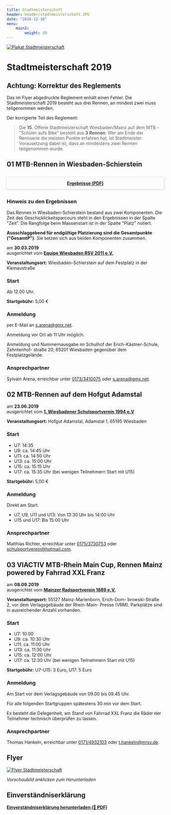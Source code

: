 ```yaml
---
title: Stadtmeisterschaft
header: header/stadtmeisterschaft.JPG
date: "2016-12-10"
menu: 
    main2:
        weight: 30
---
```




[![Plakat  Stadtmeisterschaft](stadtmeisterschaft/plakat_640.png)](stadtmeisterschaft/Stadtmeisterschaft-Plakat.pdf)

# Stadtmeisterschaft 2019

<div class="warning">

<h2>Achtung: Korrektur des Reglements</h2>

<p>Das im Flyer abgedruckte Reglement enhält einen Fehler. Die Stadtmeisterschaft 2019 besteht aus drei Rennen, an mindest zwei muss teilgenommen werden.</p>

<p>Der korrigierte Teil des Reglement:</p>

<blockquote>
	Die <b>15.</b> Offene Stadtmeisterschaft Wiesbaden/Mainz auf dem MTB – "Schüler aufs Bike" besteht aus <b>3 Rennen</b>. Wer am Ende der Rennserie die meisten Punkte erfahren hat, ist Stadtmeister. Vorausetzung dabei ist, dass an mindestens zwei Rennen teilgenommen wurde.
</blockquote>

</div>

## 01 MTB-Rennen in Wiesbaden-Schierstein

<div style="box-shadow: 1px 1px 6px 0px rgba(173, 173, 173, 0.6); text-align: center; margin: 30px 0;">
	<b><a style="display: block; padding: 10px;" href="stadtmeisterschaft/SM-2019-Lauf-1.pdf">Ergebnisse (PDF)</a></b>
</div>

<div class="warning">

<h3>Hinweis zu den Ergebnissen</h3>

<p>
	Das Rennen in Wiesbaden-Schierstein bestand aus zwei Komponenten. Die Zeit das Geschicklickeitsparcours steht in den Ergebnissen in der Spalte "Zeit". Die Rangfolge beim Massenstart ist in der Spalte "Platz" notiert. 
</p>

<p>
	<b>Ausschlaggebend für endgültige Platzierung sind die Gesamtpunkte ("GesamtP")</b>. Sie setzen sich aus beiden Komponenten zusammen.
</p>
</div>

am **30.03.2019**  
ausgerichtet vom **[Equipe Wiesbaden RSV 2011 e.V.](http://www.equipe-wiesbaden.de)**

**Veranstaltungsort:** Wiesbaden-Schierstein auf dem Festplatz in der Kleinaustraße  
### Start

Ab 12.00 Uhr.  

**Startgebühr:** 5,00 €  

### Anmeldung  
per E-Mail an [s.arena@gmx.net](mailto:s.arena@gmx.net).  

Anmeldung vor Ort ab 11 Uhr möglich.  

Anmeldung und Nummernausgabe im Schulhof der Erich-Kästner-Schule, Zehntenhof- straße 20, 65201 Wiesbaden gegenüber dem Festplatzgelände.  

### Ansprechpartner  
Sylvain Arena, erreichbar unter [0173/3410075](tel:+401733410075) oder [s.arena@gmx.net](mailto:s.arena@gmx.net).

## 02 MTB-Rennen auf dem Hofgut Adamstal

am **23.06.2019**  
ausgerichtet vom **[1. Wiesbadener Schulsportverein 1994 e.V](http://www.schulsportverein.de)**

**Veranstaltungsort:** Hofgut Adamstal, Adamstal 1, 65195 Wiesbaden  

### Start

* U7: 14:35
* U9: ca. 14:45 Uhr
* U11: ca. 14:50 Uhr
* U13: ca. 15:00 Uhr
* U15: ca. 15:15 Uhr
* U17: ca. 15:35 Uhr (bei wenigen Teilnehmern Start mit U15)  

**Startgebühr:** 5,00 €  

### Anmeldung
Direkt am Start.  

* U7, U9, U11 und U13: Von 13:30 Uhr bis 14:00 Uhr
* U15 und U17: Bis 15:00 Uhr

### Ansprechpartner
Matthias Richter, erreichbar unter [0175/3730753](tel:+491753730753) oder [schulsportverein@hotmail.com](mailto:schulsportverein@hotmail.com).

## 03 VIACTIV MTB-Rhein Main Cup, Rennen Mainz powered by Fahrrad XXL Franz

am **08.09.2019**  
ausgerichtet vom **[Mainzer Radsportverein 1889 e.V.](https://www.mrsv.de)**

**Veranstaltungsort:**  55127 Mainz-Marienborn, Erich-Dom- browski-Straße 2, vor dem Verlagsgebäude der Rhein-Main- Presse (VRM). Parkplätze sind in ausreichender Anzahl vorhanden.  

### Start

* U7: 10:00
* U9: ca. 10:30 Uhr
* U11: ca. 11:00 Uhr
* U13: ca. 11:30 Uhr
* U15: ca. 12:00 Uhr
* U17: ca. 12:30 Uhr (bei wenigen Teilnehmern Start mit U15)  


**Startgebühr:** U7-U15: 3 Euro, U17: 5 Euro  

### Anmeldung
Am Start vor dem Verlagsgebäude von 09.00 bis 09.45 Uhr.  

Für alle folgenden Startgruppen spätestens 30 min vor dem Start.  

Es besteht die Gelegenheit, am Stand von Fahrrad XXL Franz die Räder der Teilnehmer technisch überprüfen zu lassen.  

### Ansprechpartner
Thomas Hankeln, erreichbar unter [0171/4932103](tel:+491714932103) oder [t.hankeln@mrsv.de](mailto:t.hankeln@mrsv.de).

## Flyer

[![Flyer Stadtmeisterschaft](stadtmeisterschaft/flyer_640.png)](stadtmeisterschaft/Stadtmeisterschaft-Flyer.pdf)

*Vorschaubild anklicken zum Herunterladen*

## Einverständniserklärung

**[Einverständniserklärung herunterladen (📄 PDF)](stadtmeisterschaft/SM-Einverstaendniserklaerung-ab-2018.pdf)**
